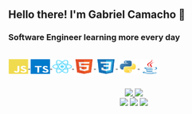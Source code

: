 ## Hello there! I'm Gabriel Camacho 👋
  ### Software Engineer learning more every day
 
<!--

- 🔭 I’m currently working on ...
- 🌱 I’m currently learning ...
- 👯 I’m looking to collaborate on ...
- 🤔 I’m looking for help with ...
- 💬 Ask me about ...
- 📫 How to reach me: ...
- 😄 Pronouns: ...
- ⚡ Fun fact: ...
-->
 <div>
  <a href="https://github.com/gabrielhcamacho">
<!--   <img height="180em" src="https://github-readme-stats.vercel.app/api?username=gabrielhcamacho&show_icons=true&theme=tokyonight&include_all_commits=true&count_private=true"/>
  <img height="180em" src="https://github-readme-stats.vercel.app/api/top-langs/?username=gabrielhcamacho&layout=compact&langs_count=7&theme=dracula"/> -->
</div>

<div style="display: inline_block"><br>
  <img align="center" alt="Js" height="30" width="40" src="https://raw.githubusercontent.com/devicons/devicon/master/icons/javascript/javascript-plain.svg">
  <img align="center" alt="Ts" height="30" width="40" src="https://raw.githubusercontent.com/devicons/devicon/master/icons/typescript/typescript-plain.svg">
  <img align="center" alt="React" height="30" width="40" src="https://raw.githubusercontent.com/devicons/devicon/master/icons/react/react-original.svg">
  <img align="center" alt="HTML" height="30" width="40" src="https://raw.githubusercontent.com/devicons/devicon/master/icons/html5/html5-original.svg">
  <img align="center" alt="CSS" height="30" width="40" src="https://raw.githubusercontent.com/devicons/devicon/master/icons/css3/css3-original.svg">
  <img align="center" alt="Python" height="30" width="40" src="https://raw.githubusercontent.com/devicons/devicon/master/icons/python/python-original.svg">
  <img align="center" alt="Java" height="30" width="40" src="https://raw.githubusercontent.com/devicons/devicon/master/icons/java/java-original.svg">

  
</div>
      
  ##
  
<div align="center">
  <img height="150em" src="https://github-readme-stats.vercel.app/api?username=gabrielhcamacho&show_icons=true&include_all_commits=true&icon_color=4ebcf0&hide_border=false&theme=tokyonight&bg_color=0D1117"/>
  <img height="150em" src="https://github-readme-stats.vercel.app/api/top-langs/?username=gabrielhcamacho&show_icons=true&icon_color=4ebcf0&include_all_commits=true&hide_border=false&theme=tokyonight&bg_color=0D1117&layout=compact"/>
</div>
  
 
  <div align="center">
    <a href="https://instagram.com/thegabrielcamacho" target="_blank"><img src="https://img.shields.io/badge/-Instagram-%23E4405F?style=for-the-badge&logo=instagram&logoColor=white" target="_blank"></a>
    <a href = "mailto:gabrielcamacho@edu.unifil.br"><img src="https://img.shields.io/badge/-Gmail-%23333?style=for-the-badge&logo=gmail&logoColor=white" target="_blank"></a>
    <a href="https://www.linkedin.com/in/gabriel-hcamacho/" target="_blank"><img src="https://img.shields.io/badge/-LinkedIn-%230077B5?style=for-the-badge&logo=linkedin&logoColor=white" target="_blank"></a> 

 
</div>
  
  

